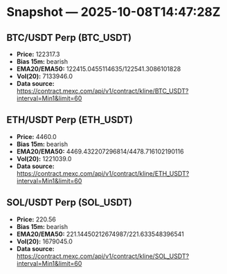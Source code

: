 # Snapshot — 2025-10-08T14:47:28Z

## BTC/USDT Perp (BTC_USDT)
- **Price:** 122317.3
- **Bias 15m:** bearish
- **EMA20/EMA50:** 122415.0455114635/122541.3086101828
- **Vol(20):** 7133946.0
- **Data source:** https://contract.mexc.com/api/v1/contract/kline/BTC_USDT?interval=Min1&limit=60

## ETH/USDT Perp (ETH_USDT)
- **Price:** 4460.0
- **Bias 15m:** bearish
- **EMA20/EMA50:** 4469.432207296814/4478.716102190116
- **Vol(20):** 1221039.0
- **Data source:** https://contract.mexc.com/api/v1/contract/kline/ETH_USDT?interval=Min1&limit=60

## SOL/USDT Perp (SOL_USDT)
- **Price:** 220.56
- **Bias 15m:** bearish
- **EMA20/EMA50:** 221.14450212674987/221.633548396541
- **Vol(20):** 1679045.0
- **Data source:** https://contract.mexc.com/api/v1/contract/kline/SOL_USDT?interval=Min1&limit=60
